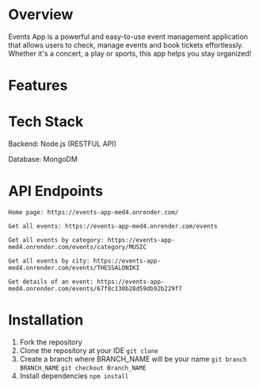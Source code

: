 # Overview
Events App is a powerful and easy-to-use event management application that allows users to check, manage events and book tickets effortlessly. Whether it's a concert, a play or sports, this app helps you stay organized!

# Features

# Tech Stack

Backend: Node.js (RESTFUL API)

Database: MongoDM

# API Endpoints
```Home page: https://events-app-med4.onrender.com/```

```Get all events: https://events-app-med4.onrender.com/events```

```Get all events by category: https://events-app-med4.onrender.com/events/category/MUSIC```

```Get all events by city: https://events-app-med4.onrender.com/events/THESSALONIKI```

```Get details of an event: https://events-app-med4.onrender.com/events/67f8c130b28d59db92b229f7```

# Installation
1. Fork the repository
2. Clone the repository at your IDE ``` git clone ```
3. Create a branch where BRANCH_NAME will be your name ```git branch BRANCH_NAME``` ```git checkout Branch_NAME```
4. Install dependencies ```npm install```
